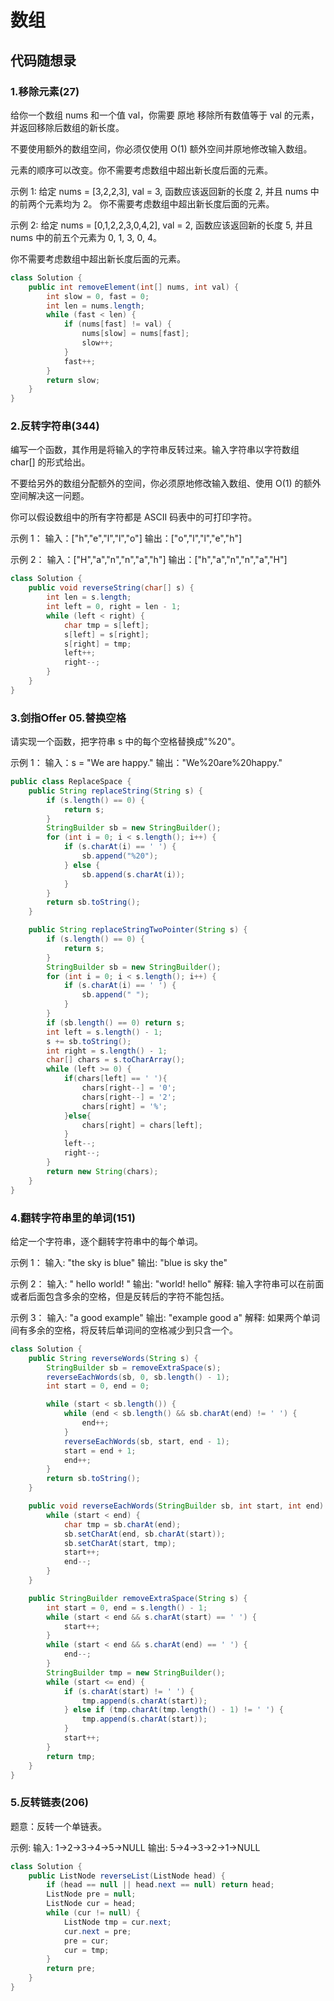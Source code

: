# 数组

## 代码随想录

### 1.移除元素(27)

给你一个数组 nums 和一个值 val，你需要 原地 移除所有数值等于 val 的元素，并返回移除后数组的新长度。

不要使用额外的数组空间，你必须仅使用 O(1) 额外空间并原地修改输入数组。

元素的顺序可以改变。你不需要考虑数组中超出新长度后面的元素。

示例 1: 给定 nums = [3,2,2,3], val = 3, 函数应该返回新的长度 2, 并且 nums 中的前两个元素均为 2。 你不需要考虑数组中超出新长度后面的元素。

示例 2: 给定 nums = [0,1,2,2,3,0,4,2], val = 2, 函数应该返回新的长度 5, 并且 nums 中的前五个元素为 0, 1, 3, 0, 4。

你不需要考虑数组中超出新长度后面的元素。

```java
class Solution {
    public int removeElement(int[] nums, int val) {
        int slow = 0, fast = 0;
        int len = nums.length;
        while (fast < len) {
            if (nums[fast] != val) {
                nums[slow] = nums[fast];
                slow++;
            }
            fast++;
        }
        return slow;
    }
}
```

### 2.反转字符串(344)
编写一个函数，其作用是将输入的字符串反转过来。输入字符串以字符数组 char[] 的形式给出。

不要给另外的数组分配额外的空间，你必须原地修改输入数组、使用 O(1) 的额外空间解决这一问题。

你可以假设数组中的所有字符都是 ASCII 码表中的可打印字符。

示例 1：
输入：["h","e","l","l","o"]
输出：["o","l","l","e","h"]

示例 2：
输入：["H","a","n","n","a","h"]
输出：["h","a","n","n","a","H"]
```java
class Solution {
    public void reverseString(char[] s) {
        int len = s.length;
        int left = 0, right = len - 1;
        while (left < right) {
            char tmp = s[left];
            s[left] = s[right];
            s[right] = tmp;
            left++;
            right--;
        }
    }
}
```

### 3.剑指Offer 05.替换空格
请实现一个函数，把字符串 s 中的每个空格替换成"%20"。

示例 1： 输入：s = "We are happy."
输出："We%20are%20happy."

```java
public class ReplaceSpace {
    public String replaceString(String s) {
        if (s.length() == 0) {
            return s;
        }
        StringBuilder sb = new StringBuilder();
        for (int i = 0; i < s.length(); i++) {
            if (s.charAt(i) == ' ') {
                sb.append("%20");
            } else {
                sb.append(s.charAt(i));
            }
        }
        return sb.toString();
    }

    public String replaceStringTwoPointer(String s) {
        if (s.length() == 0) {
            return s;
        }
        StringBuilder sb = new StringBuilder();
        for (int i = 0; i < s.length(); i++) {
            if (s.charAt(i) == ' ') {
                sb.append(" ");
            }
        }
        if (sb.length() == 0) return s;
        int left = s.length() - 1;
        s += sb.toString();
        int right = s.length() - 1;
        char[] chars = s.toCharArray();
        while (left >= 0) {
            if(chars[left] == ' '){
                chars[right--] = '0';
                chars[right--] = '2';
                chars[right] = '%';
            }else{
                chars[right] = chars[left];
            }
            left--;
            right--;
        }
        return new String(chars);
    }
}

```

### 4.翻转字符串里的单词(151)
给定一个字符串，逐个翻转字符串中的每个单词。

示例 1：
输入: "the sky is blue"
输出: "blue is sky the"

示例 2：
输入: "  hello world!  "
输出: "world! hello"
解释: 输入字符串可以在前面或者后面包含多余的空格，但是反转后的字符不能包括。

示例 3：
输入: "a good   example"
输出: "example good a"
解释: 如果两个单词间有多余的空格，将反转后单词间的空格减少到只含一个。
```java
class Solution {
    public String reverseWords(String s) {
        StringBuilder sb = removeExtraSpace(s);
        reverseEachWords(sb, 0, sb.length() - 1);
        int start = 0, end = 0;

        while (start < sb.length()) {
            while (end < sb.length() && sb.charAt(end) != ' ') {
                end++;
            }
            reverseEachWords(sb, start, end - 1);
            start = end + 1;
            end++;
        }
        return sb.toString();
    }

    public void reverseEachWords(StringBuilder sb, int start, int end) {
        while (start < end) {
            char tmp = sb.charAt(end);
            sb.setCharAt(end, sb.charAt(start));
            sb.setCharAt(start, tmp);
            start++;
            end--;
        }
    }

    public StringBuilder removeExtraSpace(String s) {
        int start = 0, end = s.length() - 1;
        while (start < end && s.charAt(start) == ' ') {
            start++;
        }
        while (start < end && s.charAt(end) == ' ') {
            end--;
        }
        StringBuilder tmp = new StringBuilder();
        while (start <= end) {
            if (s.charAt(start) != ' ') {
                tmp.append(s.charAt(start));
            } else if (tmp.charAt(tmp.length() - 1) != ' ') {
                tmp.append(s.charAt(start));
            }
            start++;
        }
        return tmp;
    }
}
```

### 5.反转链表(206)
题意：反转一个单链表。

示例: 输入: 1->2->3->4->5->NULL 输出: 5->4->3->2->1->NULL
```java
class Solution {
    public ListNode reverseList(ListNode head) {
        if (head == null || head.next == null) return head;
        ListNode pre = null;
        ListNode cur = head;
        while (cur != null) {
            ListNode tmp = cur.next;
            cur.next = pre;
            pre = cur;
            cur = tmp;
        }
        return pre;
    }
}
```